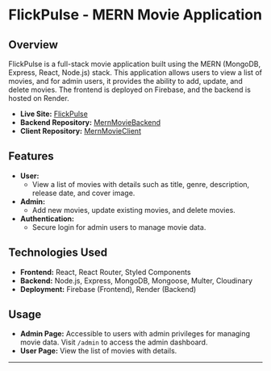 # FlickPulse - MERN Movie Application

## Overview

FlickPulse is a full-stack movie application built using the MERN (MongoDB, Express, React, Node.js) stack. This application allows users to view a list of movies, and for admin users, it provides the ability to add, update, and delete movies. The frontend is deployed on Firebase, and the backend is hosted on Render.

- **Live Site:** [FlickPulse](https://flickpulse-21834.web.app/)
- **Backend Repository:** [MernMovieBackend](https://github.com/Shawon143/MernMovieBackend)
- **Client Repository:** [MernMovieClient](https://github.com/Shawon143/MernMovieClient)

## Features

- **User:**
  - View a list of movies with details such as title, genre, description, release date, and cover image.
- **Admin:**
  - Add new movies, update existing movies, and delete movies.
- **Authentication:**
  - Secure login for admin users to manage movie data.

## Technologies Used

- **Frontend:** React, React Router, Styled Components
- **Backend:** Node.js, Express, MongoDB, Mongoose, Multer, Cloudinary
- **Deployment:** Firebase (Frontend), Render (Backend)

## Usage

- **Admin Page:** Accessible to users with admin privileges for managing movie data. Visit `/admin` to access the admin dashboard.
- **User Page:** View the list of movies with details.



---

